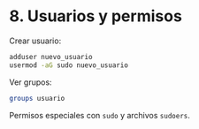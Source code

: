 # 8. Usuarios y permisos

Crear usuario:
```bash
adduser nuevo_usuario
usermod -aG sudo nuevo_usuario
```

Ver grupos:
```bash
groups usuario
```

Permisos especiales con `sudo` y archivos `sudoers`.

